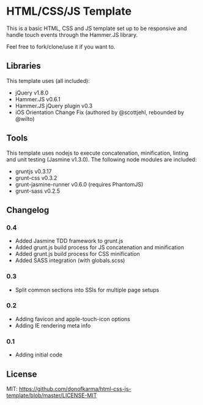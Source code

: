 HTML/CSS/JS Template
====================

This is a basic HTML, CSS and JS template set up to be responsive and handle touch events through the Hammer.JS library.

Feel free to fork/clone/use it if you want to.

Libraries
---------------------

This template uses (all included):
- jQuery v1.8.0
- Hammer.JS v0.6.1
- Hammer.JS jQuery plugin v0.3
- iOS Orientation Change Fix (authored by @scottjehl, rebounded by @wilto)

Tools
---------------------

This template uses nodejs to execute concatenation, minification, linting and unit testing (Jasmine v1.3.0). The following node modules are included:
- gruntjs v0.3.17
- grunt-css v0.3.2
- grunt-jasmine-runner v0.6.0 (requires PhantomJS)
- grunt-sass v0.2.5

Changelog
---------------------

### 0.4
- Added Jasmine TDD framework to grunt.js
- Added grunt.js build process for JS concatenation and minification
- Added grunt.js build process for CSS minification
- Added SASS integration (with globals.scss)

### 0.3
- Split common sections into SSIs for multiple page setups

### 0.2
- Adding favicon and apple-touch-icon options
- Adding IE rendering meta info

### 0.1
- Adding initial code

License
---------------------

MIT: https://github.com/donofkarma/html-css-js-template/blob/master/LICENSE-MIT